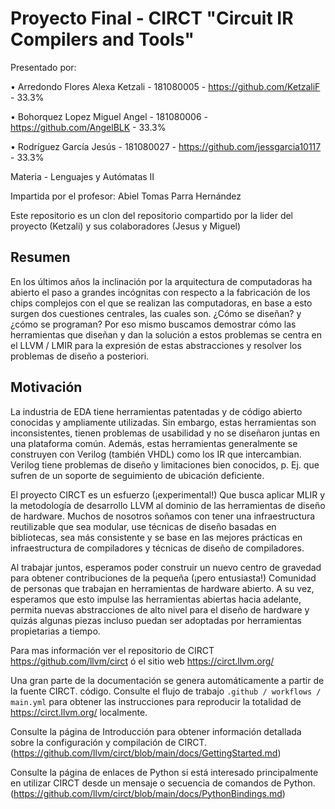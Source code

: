 # Proyecto Final - CIRCT "Circuit IR Compilers and Tools"

Presentado por: 

• Arredondo Flores Alexa Ketzali - 181080005 - https://github.com/KetzaliF - 33.3%

• Bohorquez Lopez Miguel Angel - 181080006 - https://github.com/AngelBLK - 33.3%

• Rodríguez García Jesús - 181080027 - https://github.com/jessgarcia10117 - 33.3%

Materia - Lenguajes y Autómatas II

Impartida por el profesor: Abiel Tomas Parra Hernández

Este repositorio es un clon del repositorio compartido por la lider del proyecto (Ketzali) y sus colaboradores (Jesus y Miguel) 

## Resumen

En los últimos años la inclinación por la arquitectura de computadoras ha abierto el paso a grandes incógnitas con respecto a la fabricación de los chips complejos con el que se realizan las computadoras, en base a esto surgen dos cuestiones centrales, las cuales son. ¿Cómo se diseñan? y ¿cómo se programan? Por eso mismo buscamos demostrar cómo las herramientas que diseñan y dan la solución a estos problemas se centra en el LLVM / LMIR para la expresión de estas abstracciones y resolver los problemas de diseño a posteriori. 

## Motivación

La industria de EDA tiene herramientas patentadas y de código abierto conocidas y ampliamente utilizadas. Sin embargo, estas herramientas son inconsistentes, tienen problemas de usabilidad y no se diseñaron juntas en una plataforma común. Además, estas herramientas generalmente se construyen con Verilog (también VHDL) como los IR que intercambian. Verilog tiene problemas de diseño y limitaciones bien conocidos, p. Ej. que sufren de un soporte de seguimiento de ubicación deficiente. 

El proyecto CIRCT es un esfuerzo (¡experimental!) Que busca aplicar MLIR y la metodología de desarrollo LLVM al dominio de las herramientas de diseño de hardware. Muchos de nosotros soñamos con tener una infraestructura reutilizable que sea modular, use técnicas de diseño basadas en bibliotecas, sea más consistente y se base en las mejores prácticas en infraestructura de compiladores y técnicas de diseño de compiladores.

Al trabajar juntos, esperamos poder construir un nuevo centro de gravedad para obtener contribuciones de la pequeña (¡pero entusiasta!) Comunidad de personas que trabajan en herramientas de hardware abierto. A su vez, esperamos que esto impulse las herramientas abiertas hacia adelante, permita nuevas abstracciones de alto nivel para el diseño de hardware y quizás algunas piezas incluso puedan ser adoptadas por herramientas propietarias a tiempo.

Para mas información ver el repositorio de CIRCT https://github.com/llvm/circt ó el sitio web https://circt.llvm.org/

Una gran parte de la documentación se genera automáticamente a partir de la fuente CIRCT.
código. Consulte el flujo de trabajo `.github / workflows / main.yml` para obtener las instrucciones
para reproducir la totalidad de https://circt.llvm.org/ localmente.

Consulte la página de Introducción para obtener información detallada sobre la configuración y compilación de CIRCT. (https://github.com/llvm/circt/blob/main/docs/GettingStarted.md)

Consulte la página de enlaces de Python si está interesado principalmente en utilizar CIRCT desde un mensaje o secuencia de comandos de Python. (https://github.com/llvm/circt/blob/main/docs/PythonBindings.md)
